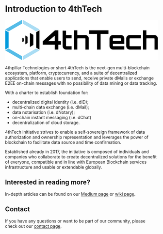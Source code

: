# Introduction to 4thTech

![4thTech logo](https://github.com/4thtech/static-assets/raw/main/image/4thtech-logo-light-761x201.png)

4thpillar Technologies or short 4thTech is the next-gen multi-blockchain
ecosystem, platform, cryptocurrency, and a suite of decentralized applications
that enable users to send, receive private dMails or exchange E2EE on-chain messages 
with no possibility of data mining or data tracking.

With a charter to establish foundation for:

- decentralized digital identity (i.e. dID);
- multi-chain data exchange (i.e. dMail);
- data notarisation (i.e. dNotary);
- on-chain instant messaging (i.e. dChat)
- decentralization of cloud storage.

4thTech initiative strives to enable a self-sovereign framework of data
authorization and ownership representation and leverages the power of blockchain
to facilitate data source and time confirmation.

Established already in 2017, the initiative is composed of individuals and
companies who collaborate to create decentralized solutions for the benefit of
everyone, compatible and in line with European Blockchain services
infrastructure and usable or extendable globally.

## Interested in reading more?

In-depth articles can be found on
our [Medium page](https://medium.com/the4thpillar)
or [wiki page](https://wiki.4thtech.io).

## Contact

If you have any questions or want to be part of our community, please check out
our [contact page](https://wiki.4thtech.io/contact.html).
